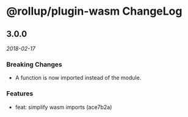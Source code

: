 # @rollup/plugin-wasm ChangeLog

## 3.0.0

_2018-02-17_

### Breaking Changes

- A function is now imported instead of the module.

### Features

- feat: simplify wasm imports (ace7b2a)
